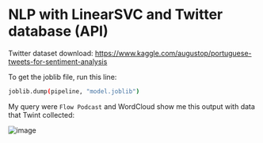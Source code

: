 # NLP with LinearSVC and Twitter database (API)

Twitter dataset download:
https://www.kaggle.com/augustop/portuguese-tweets-for-sentiment-analysis

To get the joblib file, run this line:
```bash
joblib.dump(pipeline, "model.joblib")
```

My query were `Flow Podcast` and WordCloud show me this output with data that Twint collected:

![image](https://user-images.githubusercontent.com/49773254/145989321-f4a75fe1-690f-4a3c-8381-7693677af357.png)
